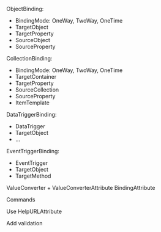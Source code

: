 ObjectBinding:
- BindingMode: OneWay, TwoWay, OneTime
- TargetObject
- TargetProperty
- SourceObject
- SourceProperty

CollectionBinding:
- BindingMode: OneWay, TwoWay, OneTime
- TargetContainer
- TargetProperty
- SourceCollection
- SourceProperty
- ItemTemplate

DataTriggerBinding:
- DataTrigger
- TargetObject
- ...

EventTriggerBinding:
- EventTrigger
- TargetObject
- TargetMethod

ValueConverter + ValueConverterAttribute
BindingAttribute

Commands


Use HelpURLAttribute

Add validation
